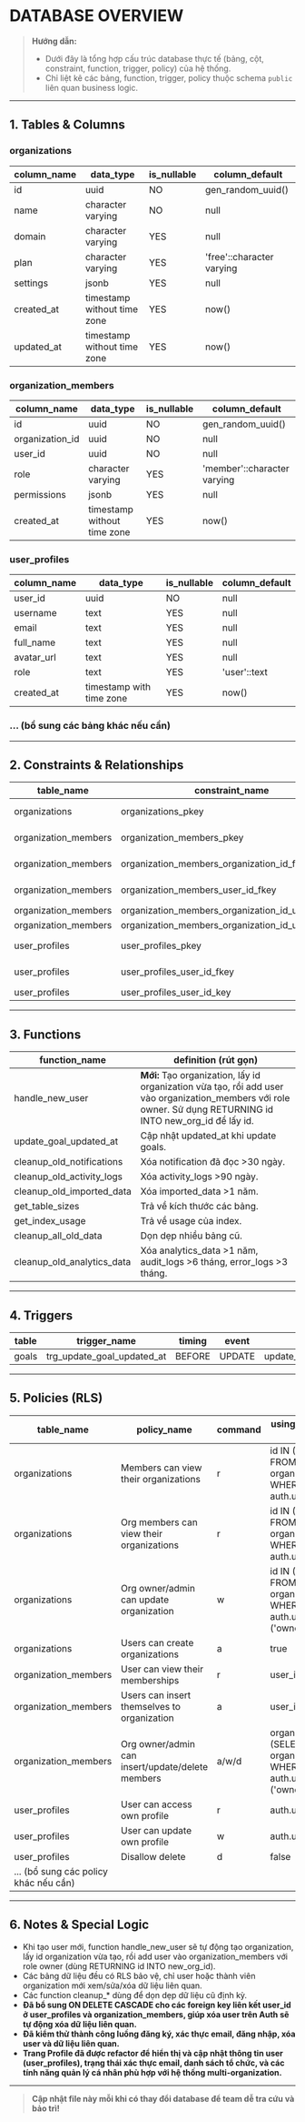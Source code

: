 # DATABASE OVERVIEW

> **Hướng dẫn:**
> - Dưới đây là tổng hợp cấu trúc database thực tế (bảng, cột, constraint, function, trigger, policy) của hệ thống.
> - Chỉ liệt kê các bảng, function, trigger, policy thuộc schema `public` liên quan business logic.

---

## 1. Tables & Columns

### organizations
| column_name | data_type                   | is_nullable | column_default            |
| ----------- | --------------------------- | ----------- | ------------------------- |
| id          | uuid                        | NO          | gen_random_uuid()         |
| name        | character varying           | NO          | null                      |
| domain      | character varying           | YES         | null                      |
| plan        | character varying           | YES         | 'free'::character varying |
| settings    | jsonb                       | YES         | null                      |
| created_at  | timestamp without time zone | YES         | now()                     |
| updated_at  | timestamp without time zone | YES         | now()                     |

### organization_members
| column_name     | data_type                   | is_nullable | column_default              |
| ---------------| --------------------------- | ----------- | --------------------------- |
| id             | uuid                        | NO          | gen_random_uuid()           |
| organization_id| uuid                        | NO          | null                        |
| user_id        | uuid                        | NO          | null                        |
| role           | character varying           | YES         | 'member'::character varying |
| permissions    | jsonb                       | YES         | null                        |
| created_at     | timestamp without time zone | YES         | now()                       |

### user_profiles
| column_name | data_type                | is_nullable | column_default |
| ----------- | ----------------------- | ----------- | -------------- |
| user_id     | uuid                    | NO          | null           |
| username    | text                    | YES         | null           |
| email       | text                    | YES         | null           |
| full_name   | text                    | YES         | null           |
| avatar_url  | text                    | YES         | null           |
| role        | text                    | YES         | 'user'::text   |
| created_at  | timestamp with time zone| YES         | now()          |

### ... (bổ sung các bảng khác nếu cần)

---

## 2. Constraints & Relationships
| table_name           | constraint_name                                  | type         | column_name         | foreign_table_name   | foreign_column_name |
| -------------------- | ------------------------------------------------ | ------------ | ------------------- | -------------------- | ------------------- |
| organizations        | organizations_pkey                               | PRIMARY KEY  | id                  | organizations        | id                  |
| organization_members | organization_members_pkey                        | PRIMARY KEY  | id                  | organization_members | id                  |
| organization_members | organization_members_organization_id_fkey        | FOREIGN KEY  | organization_id     | organizations        | id                  |
| organization_members | organization_members_user_id_fkey                | FOREIGN KEY  | user_id             |                      |                     |
| organization_members | organization_members_organization_id_user_id_key | UNIQUE       | organization_id     | organization_members | user_id             |
| organization_members | organization_members_organization_id_user_id_key | UNIQUE       | user_id             | organization_members | organization_id     |
| user_profiles        | user_profiles_pkey                               | PRIMARY KEY  | user_id             | user_profiles        | user_id             |
| user_profiles        | user_profiles_user_id_fkey                       | FOREIGN KEY  | user_id             |                      |                     |
| user_profiles        | user_profiles_user_id_key                        | UNIQUE       | user_id             | user_profiles        | user_id             |

---

## 3. Functions
| function_name              | definition (rút gọn) |
| --------------------------| --------------------- |
| handle_new_user            | **Mới:** Tạo organization, lấy id organization vừa tạo, rồi add user vào organization_members với role owner. Sử dụng RETURNING id INTO new_org_id để lấy id. |
| update_goal_updated_at     | Cập nhật updated_at khi update goals. |
| cleanup_old_notifications  | Xóa notification đã đọc >30 ngày. |
| cleanup_old_activity_logs  | Xóa activity_logs >90 ngày. |
| cleanup_old_imported_data  | Xóa imported_data >1 năm. |
| get_table_sizes            | Trả về kích thước các bảng. |
| get_index_usage            | Trả về usage của index. |
| cleanup_all_old_data       | Dọn dẹp nhiều bảng cũ. |
| cleanup_old_analytics_data | Xóa analytics_data >1 năm, audit_logs >6 tháng, error_logs >3 tháng. |

---

## 4. Triggers
| table      | trigger_name               | timing  | event  | function                  |
| ---------- | --------------------------| ------- | ------ | ------------------------- |
| goals      | trg_update_goal_updated_at | BEFORE  | UPDATE | update_goal_updated_at()  |

---

## 5. Policies (RLS)
| table_name           | policy_name                                         | command | using_expression (rút gọn) |
| -------------------- | ---------------------------------------------------| ------- | -------------------------- |
| organizations        | Members can view their organizations                | r       | id IN (SELECT org_id FROM organization_members WHERE user_id = auth.uid()) |
| organizations        | Org members can view their organizations           | r       | id IN (SELECT org_id FROM organization_members WHERE user_id = auth.uid()) |
| organizations        | Org owner/admin can update organization             | w       | id IN (SELECT org_id FROM organization_members WHERE user_id = auth.uid() AND role IN ('owner','admin')) |
| organizations        | Users can create organizations                      | a       | true |
| organization_members | User can view their memberships                     | r       | user_id = auth.uid() |
| organization_members | Users can insert themselves to organization         | a       | user_id = auth.uid() |
| organization_members | Org owner/admin can insert/update/delete members    | a/w/d   | organization_id IN (SELECT org_id FROM organization_members WHERE user_id = auth.uid() AND role IN ('owner','admin')) |
| user_profiles        | User can access own profile                         | r       | auth.uid() = user_id |
| user_profiles        | User can update own profile                         | w       | auth.uid() = user_id |
| user_profiles        | Disallow delete                                     | d       | false |
| ... (bổ sung các policy khác nếu cần) |

---

## 6. Notes & Special Logic
- Khi tạo user mới, function handle_new_user sẽ tự động tạo organization, lấy id organization vừa tạo, rồi add user vào organization_members với role owner (dùng RETURNING id INTO new_org_id).
- Các bảng dữ liệu đều có RLS bảo vệ, chỉ user hoặc thành viên organization mới xem/sửa/xóa dữ liệu liên quan.
- Các function cleanup_* dùng để dọn dẹp dữ liệu cũ định kỳ.
- **Đã bổ sung ON DELETE CASCADE cho các foreign key liên kết user_id ở user_profiles và organization_members, giúp xóa user trên Auth sẽ tự động xóa dữ liệu liên quan.**
- **Đã kiểm thử thành công luồng đăng ký, xác thực email, đăng nhập, xóa user và dữ liệu liên quan.**
- **Trang Profile đã được refactor để hiển thị và cập nhật thông tin user (user_profiles), trạng thái xác thực email, danh sách tổ chức, và các tính năng quản lý cá nhân phù hợp với hệ thống multi-organization.**

---

> **Cập nhật file này mỗi khi có thay đổi database để team dễ tra cứu và bảo trì!** 